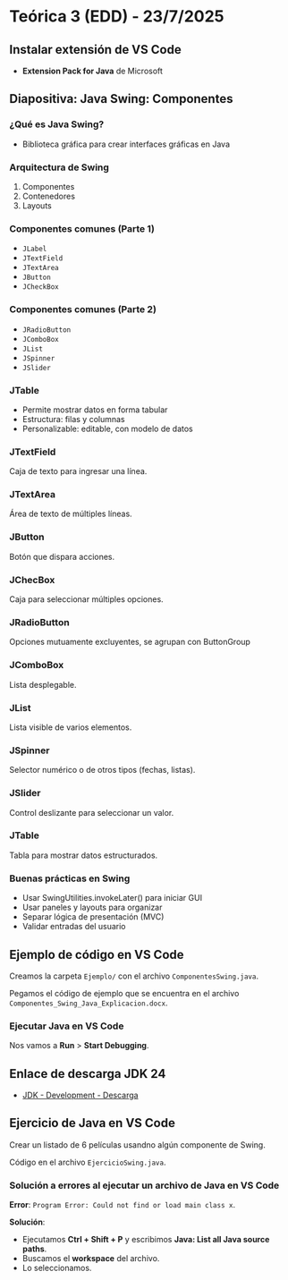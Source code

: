 # Teórica 3 (EDD) - 23/7/2025

## Instalar extensión de VS Code

* **Extension Pack for Java** de Microsoft

## **Diapositiva: Java Swing: Componentes**

### ¿Qué es Java Swing?

* Biblioteca gráfica para crear interfaces gráficas en Java

### Arquitectura de Swing

1. Componentes
2. Contenedores
3. Layouts

### Componentes comunes (Parte 1)

* `JLabel`
* `JTextField`
* `JTextArea`
* `JButton`
* `JCheckBox`

### Componentes comunes (Parte 2)

* `JRadioButton`
* `JComboBox`
* `JList`
* `JSpinner`
* `JSlider`

### JTable

* Permite mostrar datos en forma tabular
* Estructura: filas y columnas
* Personalizable: editable, con modelo de datos

### JTextField

Caja de texto para ingresar una línea.

### JTextArea

Área de texto de múltiples líneas.

### JButton

Botón que dispara acciones.

### JChecBox

Caja para seleccionar múltiples opciones.

### JRadioButton

Opciones mutuamente excluyentes, se agrupan con ButtonGroup

### JComboBox

Lista desplegable.

### JList

Lista visible de varios elementos.

### JSpinner

Selector numérico o de otros tipos (fechas, listas).

### JSlider

Control deslizante para seleccionar un valor.

### JTable

Tabla para mostrar datos estructurados.

### Buenas prácticas en Swing

* Usar SwingUtilities.invokeLater() para iniciar GUI
* Usar paneles y layouts para organizar
* Separar lógica de presentación (MVC)
* Validar entradas del usuario

## Ejemplo de código en VS Code

Creamos la carpeta `Ejemplo/` con el archivo `ComponentesSwing.java`.

Pegamos el código de ejemplo que se encuentra en el archivo `Componentes_Swing_Java_Explicacion.docx`.

### Ejecutar Java en VS Code

Nos vamos a **Run** > **Start Debugging**.

## Enlace de descarga JDK 24

* [JDK - Development - Descarga](https://www.oracle.com/java/technologies/downloads/?er=221886#jdk24-windows)

## Ejercicio de Java en VS Code

Crear un listado de 6 películas usandno algún componente de Swing.

Código en el archivo `EjercicioSwing.java`.

### Solución a errores al ejecutar un archivo de Java en VS Code

**Error**: `Program Error: Could not find or load main class x`.

**Solución**:
* Ejecutamos **Ctrl + Shift + P** y escribimos **Java: List all Java source paths**.
* Buscamos el **workspace** del archivo.
* Lo seleccionamos.